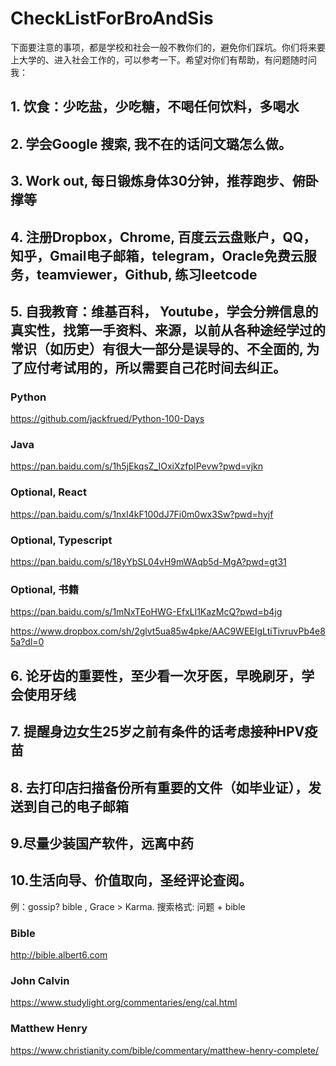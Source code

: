 # CheckListForBroAndSis

下面要注意的事项，都是学校和社会一般不教你们的，避免你们踩坑。你们将来要上大学的、进入社会工作的，可以参考一下。希望对你们有帮助，有问题随时问我：

## 1. 饮食：少吃盐，少吃糖，不喝任何饮料，多喝水

## 2. 学会Google 搜索, 我不在的话问文璐怎么做。

## 3. Work out, 每日锻炼身体30分钟，推荐跑步、俯卧撑等
## 4. 注册Dropbox，Chrome, 百度云云盘账户，QQ，知乎，Gmail电子邮箱，telegram，Oracle免费云服务，teamviewer，Github, 练习leetcode
 
## 5. 自我教育：维基百科， Youtube，学会分辨信息的真实性，找第一手资料、来源，以前从各种途经学过的常识（如历史）有很大一部分是误导的、不全面的, 为了应付考试用的，所以需要自己花时间去纠正。

### Python 
https://github.com/jackfrued/Python-100-Days
### Java
https://pan.baidu.com/s/1h5jEkqsZ_IOxiXzfpIPevw?pwd=vjkn
### Optional, React
https://pan.baidu.com/s/1nxI4kF100dJ7Fi0m0wx3Sw?pwd=hyjf
### Optional, Typescript
https://pan.baidu.com/s/18yYbSL04vH9mWAqb5d-MgA?pwd=gt31
### Optional, 书籍

https://pan.baidu.com/s/1mNxTEoHWG-EfxLl1KazMcQ?pwd=b4jg

https://www.dropbox.com/sh/2glvt5ua85w4pke/AAC9WEEIgLtiTivruvPb4e85a?dl=0


## 6. 论牙齿的重要性，至少看一次牙医，早晚刷牙，学会使用牙线 
## 7. 提醒身边女生25岁之前有条件的话考虑接种HPV疫苗 
## 8. 去打印店扫描备份所有重要的文件（如毕业证），发送到自己的电子邮箱 
## 9.尽量少装国产软件，远离中药  
## 10.生活向导、价值取向，圣经评论查阅。 
例：gossip? bible , Grace > Karma. 搜索格式: 问题 + bible
### Bible
http://bible.albert6.com
### John Calvin
https://www.studylight.org/commentaries/eng/cal.html
### Matthew Henry
https://www.christianity.com/bible/commentary/matthew-henry-complete/
